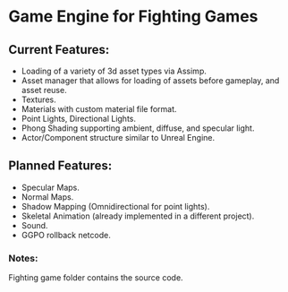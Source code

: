 # Game Engine for Fighting Games
## Current Features:
* Loading of a variety of 3d asset types via Assimp. 
* Asset manager that allows for loading of assets before gameplay, and asset reuse.
* Textures.
* Materials with custom material file format.
* Point Lights, Directional Lights.
* Phong Shading supporting ambient, diffuse, and specular light.
* Actor/Component structure similar to Unreal Engine.
## Planned Features:
* Specular Maps.
* Normal Maps.
* Shadow Mapping (Omnidirectional for point lights).
* Skeletal Animation (already implemented in a different project).
* Sound.
* GGPO rollback netcode.

### Notes:
Fighting game folder contains the source code.
